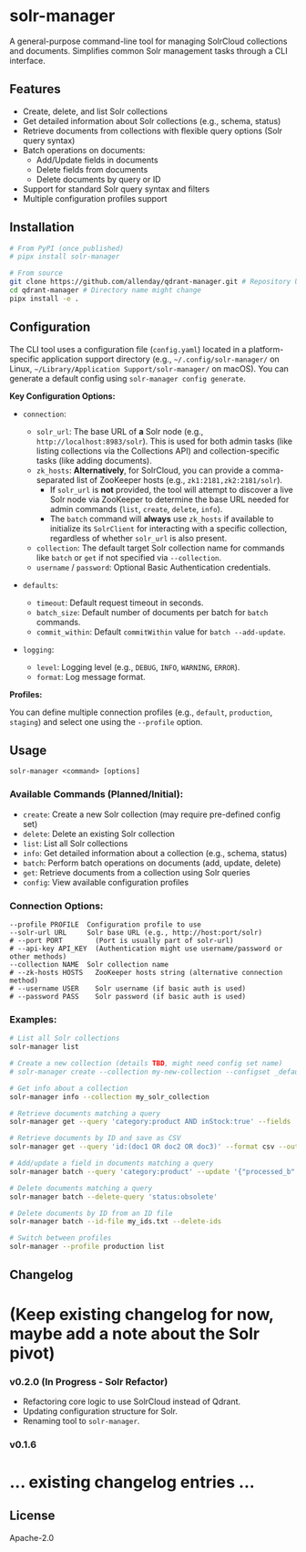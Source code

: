 # solr-manager

A general-purpose command-line tool for managing SolrCloud collections and documents. Simplifies common Solr management tasks through a CLI interface.

## Features

- Create, delete, and list Solr collections
- Get detailed information about Solr collections (e.g., schema, status)
- Retrieve documents from collections with flexible query options (Solr query syntax)
- Batch operations on documents:
  - Add/Update fields in documents
  - Delete fields from documents
  - Delete documents by query or ID
- Support for standard Solr query syntax and filters
- Multiple configuration profiles support

## Installation

```bash
# From PyPI (once published)
# pipx install solr-manager 

# From source
git clone https://github.com/allenday/qdrant-manager.git # Repository URL might change
cd qdrant-manager # Directory name might change
pipx install -e .
```

## Configuration

The CLI tool uses a configuration file (`config.yaml`) located in a platform-specific application support directory (e.g., `~/.config/solr-manager/` on Linux, `~/Library/Application Support/solr-manager/` on macOS). You can generate a default config using `solr-manager config generate`.

**Key Configuration Options:**

*   `connection`:
    *   `solr_url`: The base URL of **a** Solr node (e.g., `http://localhost:8983/solr`). This is used for both admin tasks (like listing collections via the Collections API) and collection-specific tasks (like adding documents).
    *   `zk_hosts`: **Alternatively**, for SolrCloud, you can provide a comma-separated list of ZooKeeper hosts (e.g., `zk1:2181,zk2:2181/solr`).
        *   If `solr_url` is **not** provided, the tool will attempt to discover a live Solr node via ZooKeeper to determine the base URL needed for admin commands (`list`, `create`, `delete`, `info`).
        *   The `batch` command will **always** use `zk_hosts` if available to initialize its `SolrClient` for interacting with a specific collection, regardless of whether `solr_url` is also present.
    *   `collection`: The default target Solr collection name for commands like `batch` or `get` if not specified via `--collection`.
    *   `username` / `password`: Optional Basic Authentication credentials.
*   `defaults`:
    *   `timeout`: Default request timeout in seconds.
    *   `batch_size`: Default number of documents per batch for `batch` commands.
    *   `commit_within`: Default `commitWithin` value for `batch --add-update`.

*   `logging`:
    *   `level`: Logging level (e.g., `DEBUG`, `INFO`, `WARNING`, `ERROR`).
    *   `format`: Log message format.

**Profiles:**

You can define multiple connection profiles (e.g., `default`, `production`, `staging`) and select one using the `--profile` option.

## Usage

```
solr-manager <command> [options]
```

### Available Commands (Planned/Initial):

- `create`: Create a new Solr collection (may require pre-defined config set)
- `delete`: Delete an existing Solr collection
- `list`: List all Solr collections
- `info`: Get detailed information about a collection (e.g., schema, status)
- `batch`: Perform batch operations on documents (add, update, delete)
- `get`: Retrieve documents from a collection using Solr queries
- `config`: View available configuration profiles

### Connection Options:

```
--profile PROFILE  Configuration profile to use
--solr-url URL     Solr base URL (e.g., http://host:port/solr)
# --port PORT        (Port is usually part of solr-url)
# --api-key API_KEY  (Authentication might use username/password or other methods)
--collection NAME  Solr collection name
# --zk-hosts HOSTS   ZooKeeper hosts string (alternative connection method)
# --username USER    Solr username (if basic auth is used)
# --password PASS    Solr password (if basic auth is used)
```

### Examples:

```bash
# List all Solr collections
solr-manager list

# Create a new collection (details TBD, might need config set name)
# solr-manager create --collection my-new-collection --configset _default 

# Get info about a collection
solr-manager info --collection my_solr_collection

# Retrieve documents matching a query
solr-manager get --query 'category:product AND inStock:true' --fields 'id,name,price'

# Retrieve documents by ID and save as CSV
solr-manager get --query 'id:(doc1 OR doc2 OR doc3)' --format csv --output results.csv

# Add/update a field in documents matching a query
solr-manager batch --query 'category:product' --update '{"processed_b": true}'

# Delete documents matching a query
solr-manager batch --delete-query 'status:obsolete'

# Delete documents by ID from an ID file
solr-manager batch --id-file my_ids.txt --delete-ids

# Switch between profiles
solr-manager --profile production list
```

## Changelog 
# (Keep existing changelog for now, maybe add a note about the Solr pivot)

### v0.2.0 (In Progress - Solr Refactor)
- Refactoring core logic to use SolrCloud instead of Qdrant.
- Updating configuration structure for Solr.
- Renaming tool to `solr-manager`.

### v0.1.6 
# ... existing changelog entries ...

## License

Apache-2.0